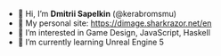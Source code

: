 - 👋 Hi, I’m **Dmitrii Sapelkin** (@kerabromsmu)
- 🪪 My personal site: https://dimage.sharkrazor.net/en
- 👀 I’m interested in Game Design, JavaScript, Haskell
- 🌱 I’m currently learning Unreal Engine 5

<!---
kerabromsmu/kerabromsmu is a ✨ special ✨ repository because its `README.md` (this file) appears on your GitHub profile.
You can click the Preview link to take a look at your changes.
--->
